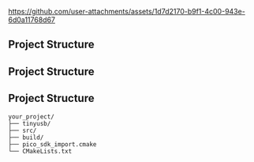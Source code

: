 

https://github.com/user-attachments/assets/1d7d2170-b9f1-4c00-943e-6d0a11768d67


## Project Structure

## Project Structure

## Project Structure

```
your_project/
├── tinyusb/
├── src/
├── build/
├── pico_sdk_import.cmake
└── CMakeLists.txt
```




